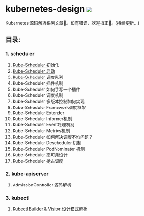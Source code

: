 # kubernetes-design ![](https://visitor-badge.glitch.me/badge?page_id=kerthcet.kubernetes-design)
Kubernetes 源码解析系列文章📰。如有错误，欢迎指正📌。(持续更新...)

<!-- ![image](https://github.com/kerthcet/KubernetesSchedulingDesign/blob/main/snapshots/wechat.jpeg) -->

 ## 目录:

 ### 1. scheduler
1. [Kube-Scheduler 初始化](https://github.com/kerthcet/kubernetes-design/blob/main/scheduler/initialization.md)
2. [Kube-Scheduler 启动](https://github.com/kerthcet/kubernetes-design/blob/main/scheduler/start-scheduler.md)
3. [Kube-Scheduler 调度队列](https://github.com/kerthcet/kubernetes-design/blob/main/scheduler/queue.md)
4. Kube-Scheduler 插件机制
5. Kube-Scheduler 如何手写一个插件
6. Kube-Scheduler 调度机制
7. Kube-Scheduler 多版本控制如何实现
8. Kube-Scheduler Framework调度框架
9. Kube-Scheduler Extender
10. Kube-Scheduler Informer机制
11. Kube-Scheduler Event处理机制
12. Kube-Scheduler Metrics机制
13. Kube-Scheduler 如何解决调度不均问题？
14. Kube-Scheduler Descheduler 机制
15. Kube-Scheduler PodNominator 机制
16. Kube-Scheduler 高可用设计
17. Kube-Scheduler 抢占调度

### 2. kube-apiserver
1. AdmissionController 源码解析

### 3. kubectl
1. [Kubectl Builder & Visitor 设计模式解析](https://github.com/kerthcet/kubernetes-design/blob/main/kubectl/builder-visitor-pattern.md)